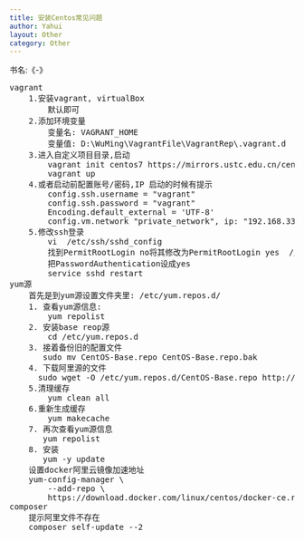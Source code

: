 ```yaml
---
title: 安装Centos常见问题
author: Yahui
layout: Other
category: Other
---
```


书名:《-》

<pre style="text-align: left;">
vagrant
	1.安装vagrant, virtualBox
		默认即可
	2.添加环境变量
		变量名: VAGRANT_HOME
		变量值: D:\WuMing\VagrantFile\VagrantRep\.vagrant.d
	3.进入自定义项目目录,启动
		vagrant init centos7 https://mirrors.ustc.edu.cn/centos-cloud/centos/7/vagrant/x86_64/images/CentOS-7.box
		vagrant up
	4.或者启动前配置账号/密码,IP 启动的时候有提示
		config.ssh.username = "vagrant"
		config.ssh.password = "vagrant"
		Encoding.default_external = 'UTF-8'
		config.vm.network "private_network", ip: "192.168.33.22"
	5.修改ssh登录
		vi  /etc/ssh/sshd_config
		找到PermitRootLogin no将其修改为PermitRootLogin yes  // /yes表示root可以ssh登录。可能这里是no
		把PasswordAuthentication设成yes
		service sshd restart
yum源
	首先是到yum源设置文件夹里: /etc/yum.repos.d/
	1. 查看yum源信息:
	    yum repolist
	2. 安装base reop源
	    cd /etc/yum.repos.d
	3. 接着备份旧的配置文件
	   sudo mv CentOS-Base.repo CentOS-Base.repo.bak
	4. 下载阿里源的文件
	  sudo wget -O /etc/yum.repos.d/CentOS-Base.repo http://mirrors.aliyun.com/repo/Centos-7.repo
	5.清理缓存
	    yum clean all
	6.重新生成缓存
	    yum makecache
	7. 再次查看yum源信息
	   yum repolist
	8. 安装
	   yum -y update
	设置docker阿里云镜像加速地址
	yum-config-manager \
	    --add-repo \
	    https://download.docker.com/linux/centos/docker-ce.repo
composer
	提示阿里文件不存在
	composer self-update --2
</pre>